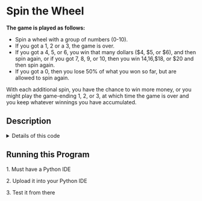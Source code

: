 
<H1> Spin the Wheel </H1>

<body> <b> The game is played as follows:</b>

* Spin a wheel with a group of numbers (0-10).
* If you got a 1, 2 or a 3, the game is over.
* If you got a 4, 5, or 6, you win that many dollars ($4, $5, or $6), and then spin again, or
if you got 7, 8, 9, or 10, then you win $14,$16,$18, or $20 and then spin again. 
* If you got a 0, then you lose 50% of what you won so far, but are allowed to spin again.

<p> With each additional spin, you have the chance to win more money, or you might play the game-ending 1, 2, or 3, at which time the game is over and you keep whatever winnings you have accumulated. </p>
 </body>

<H2> Description </H2>
<details>
 <summary> Details of this code </summary>
 <p> </p>
<p> This was an optional coding assignment I did over spring break to get better practice with Python and it sounded like a fun problem to figure out. </P>
<p> From this practice I got better at using the <u><b>def</b></u> function. It really clairfied what I was struggling to grasp with about the function. </p>
</details>

<h2> Running this Program </h2>
<body>
 <p>1. Must have a Python IDE </p>
<p>2. Upload it into your Python IDE </p>
<p>3. Test it from there </p>
</body>








